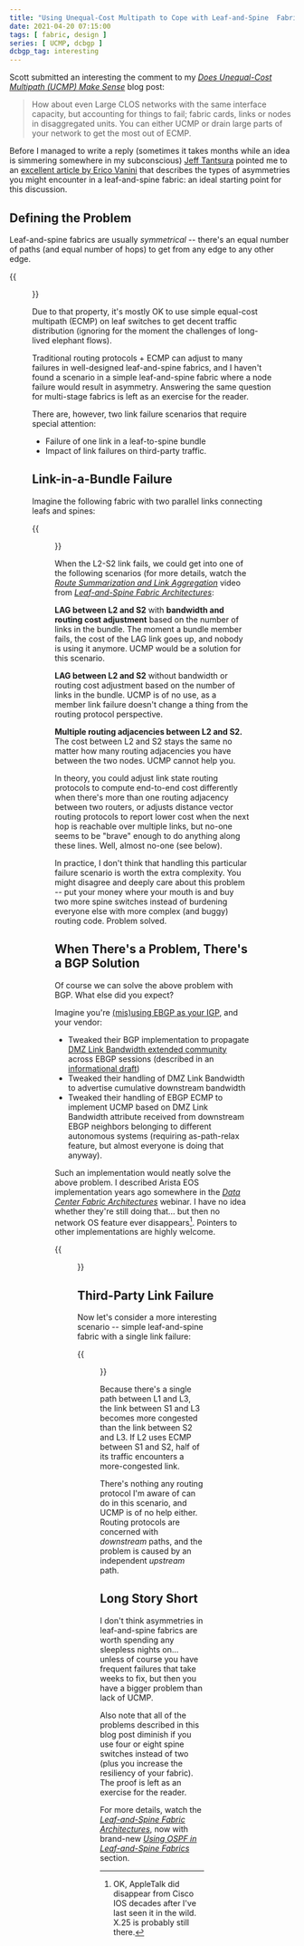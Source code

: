 ```yaml
---
title: "Using Unequal-Cost Multipath to Cope with Leaf-and-Spine  Fabric Failures"
date: 2021-04-20 07:15:00
tags: [ fabric, design ]
series: [ UCMP, dcbgp ]
dcbgp_tag: interesting
---
```

Scott submitted an interesting the comment to my *[Does Unequal-Cost Multipath (UCMP) Make Sense](https://blog.ipspace.net/2021/02/does-ucmp-make-sense.html)* blog post:

> How about even Large CLOS networks with the same interface capacity, but accounting for things to fail; fabric cards, links or nodes in disaggregated units. You can either UCMP or drain large parts of your network to get the most out of ECMP.

Before I managed to write a reply (sometimes it takes months while an idea is simmering somewhere in my subconscious) [Jeff Tantsura](https://www.linkedin.com/in/jeff-tantsura/) pointed me to an [excellent article by Erico Vanini](https://www.usenix.org/conference/nsdi17/technical-sessions/presentation/vanini) that describes the types of asymmetries you might encounter in a leaf-and-spine fabric: an ideal starting point for this discussion.
<!--more-->
## Defining the Problem

Leaf-and-spine fabrics are usually *symmetrical* -- there's an equal number of paths (and equal number of hops) to get from any edge to any other edge. 

{{<figure src="/2021/04/ucmp-symmetry.png" caption="Looks symmetrical, right?">}}

Due to that property, it's mostly OK to use simple equal-cost multipath (ECMP) on leaf switches to get decent traffic distribution (ignoring for the moment the challenges of long-lived elephant flows).

Traditional routing protocols + ECMP can adjust to many failures in well-designed leaf-and-spine fabrics, and I haven't found a scenario in a simple leaf-and-spine fabric where a node failure would result in asymmetry. Answering the same question for multi-stage fabrics is left as an exercise for the reader.

There are, however, two link failure scenarios that require special attention:

* Failure of one link in a leaf-to-spine bundle
* Impact of link failures on third-party traffic.

## Link-in-a-Bundle Failure

Imagine the following fabric with two parallel links connecting leafs and spines:

{{<figure src="/2021/04/ucmp-bundle.png" caption="Link-in-a-bundle failure">}}

When the L2-S2 link fails, we could get into one of the following scenarios (for more details, watch the *[Route Summarization and Link Aggregation](https://my.ipspace.net/bin/get/Clos/7.13%20-%20Route%20Summarization%20and%20Link%20Aggregation.mp4?doccode=Clos)* video from [*Leaf-and-Spine Fabric Architectures*](https://www.ipspace.net/Leaf-and-Spine_Fabric_Architectures):

**LAG between L2 and S2** with **bandwidth and routing cost adjustment** based on the number of links in the bundle. The moment a bundle member fails, the cost of the LAG link goes up, and nobody is using it anymore. UCMP would be a solution for this scenario.

**LAG between L2 and S2** without bandwidth or routing cost adjustment based on the number of links in the bundle. UCMP is of no use, as a member link failure doesn't change a thing from the routing protocol perspective.

**Multiple routing adjacencies between L2 and S2.** The cost between L2 and S2 stays the same no matter how many routing adjacencies you have between the two nodes. UCMP cannot help you.

In theory, you could adjust link state routing protocols to compute end-to-end cost differently when there's more than one routing adjacency between two routers, or adjusts distance vector routing protocols to report lower cost when the next hop is reachable over multiple links, but no-one seems to be "brave" enough to do anything along these lines. Well, almost no-one (see below).

In practice, I don't think that handling this particular failure scenario is worth the extra complexity. You might disagree and deeply care about this problem -- put your money where your mouth is and buy two more spine switches instead of burdening everyone else with more complex (and buggy) routing code. Problem solved.

## When There's a Problem, There's a BGP Solution

Of course we can solve the above problem with BGP. What else did you expect? 

Imagine you're [(mis)using EBGP as your IGP](https://www.ipspace.net/Data_Center_BGP/), and your vendor:

* Tweaked their BGP implementation to propagate [DMZ Link Bandwidth extended community](https://tools.ietf.org/html/draft-ietf-idr-link-bandwidth-07) across EBGP sessions (described in an [informational draft](https://tools.ietf.org/html/draft-mohanty-bess-ebgp-dmz-00))
* Tweaked their handling of DMZ Link Bandwidth to advertise cumulative downstream bandwidth
* Tweaked their handling of EBGP ECMP to implement UCMP based on DMZ Link Bandwidth attribute received from downstream EBGP neighbors belonging to different autonomous systems (requiring as-path-relax feature, but almost everyone is doing that anyway).

Such an implementation would neatly solve the above problem. I described Arista EOS implementation years ago somewhere in the [*Data Center Fabric Architectures*](https://www.ipspace.net/Data_Center_Fabrics) webinar. I have no idea whether they're still doing that... but then no network OS feature ever disappears[^1]. Pointers to other implementations are highly welcome.

{{<figure src="/2021/04/ucmp-arista-dmz-bandwidth.png" caption="Arista's aggregation of DMZ Link Bandwidth (June 2016)">}}

## Third-Party Link Failure

Now let's consider a more interesting scenario -- simple leaf-and-spine fabric with a single link failure:

{{<figure src="/2021/04/ucmp-third-party-failure.png" caption="Third-party link failure">}}

Because there's a single path between L1 and L3, the link between S1 and L3 becomes more congested than the link between S2 and L3. If L2 uses ECMP between S1 and S2, half of its traffic encounters a more-congested link.

There's nothing any routing protocol I'm aware of can do in this scenario, and UCMP is of no help either. Routing protocols are concerned with *downstream* paths, and the problem is caused by an independent *upstream* path.

## Long Story Short

I don't think asymmetries in leaf-and-spine fabrics are worth spending any sleepless nights on... unless of course you have frequent failures that take weeks to fix, but then you have a bigger problem than lack of UCMP.

Also note that all of the problems described in this blog post diminish if you use four or eight spine switches instead of two (plus you increase the resiliency of your fabric). The proof is left as an exercise for the reader.

For more details, watch the [*Leaf-and-Spine Fabric Architectures*](https://www.ipspace.net/Leaf-and-Spine_Fabric_Architectures), now with brand-new *[Using OSPF in Leaf-and-Spine Fabrics](https://my.ipspace.net/bin/list?id=Clos#L3_SINGLE)* section.

[^1]: OK, AppleTalk did disappear from Cisco IOS decades after I've last seen it in the wild. X.25 is probably still there.
